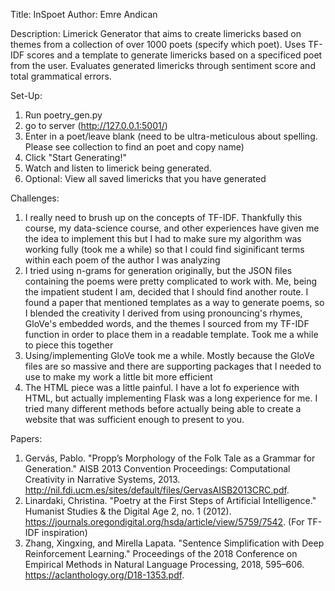 Title: InSpoet
Author: Emre Andican

Description: Limerick Generator that aims to create limericks based on
themes from a collection of over 1000 poets (specify which poet). Uses
TF-IDF scores and a template to generate limericks based on a specificed
poet from the user. Evaluates generated limericks through sentiment score
and total grammatical errors.

Set-Up:

1. Run poetry_gen.py
2. go to server (http://127.0.0.1:5001/)
3. Enter in a poet/leave blank (need to be ultra-meticulous about spelling.
   Please see collection to find an poet and copy name)
4. Click "Start Generating!"
5. Watch and listen to limerick being generated.
6. Optional: View all saved limericks that you have generated

Challenges:

1. I really need to brush up on the concepts of TF-IDF. Thankfully this course,
   my data-science course, and other experiences have given me the idea to implement this
   but I had to make sure my algorithm was working fully (took me a while) so that I
   could find siginificant terms within each poem of the author I was analyzing
2. I tried using n-grams for generation originally, but the JSON files containing the poems
   were pretty complicated to work with. Me, being the impatient student I am, decided that I
   should find another route. I found a paper that mentioned templates as a way to generate
   poems, so I blended the creativity I derived from using pronouncing's rhymes, GloVe's embedded
   words, and the themes I sourced from my TF-IDF function in order to place them in a readable
   template. Took me a while to piece this together
3. Using/implementing GloVe took me a while. Mostly because the GloVe files are so massive and
   there are supporting packages that I needed to use to make my work a little bit more efficient
4. The HTML piece was a little painful. I have a lot fo experience with HTML, but actually implementing
   Flask was a long experience for me. I tried many different methods before actually being able to
   create a website that was sufficient enough to present to you.

Papers:

1. Gervás, Pablo. "Propp’s Morphology of the Folk Tale as a Grammar for Generation." AISB 2013 Convention Proceedings: Computational Creativity in Narrative Systems, 2013. http://nil.fdi.ucm.es/sites/default/files/GervasAISB2013CRC.pdf.
2. Linardaki, Christina. "Poetry at the First Steps of Artificial Intelligence." Humanist Studies & the Digital Age 2, no. 1 (2012). https://journals.oregondigital.org/hsda/article/view/5759/7542.
   (For TF-IDF inspiration)
3. Zhang, Xingxing, and Mirella Lapata. "Sentence Simplification with Deep Reinforcement Learning." Proceedings of the 2018 Conference on Empirical Methods in Natural Language Processing, 2018, 595–606. https://aclanthology.org/D18-1353.pdf.

